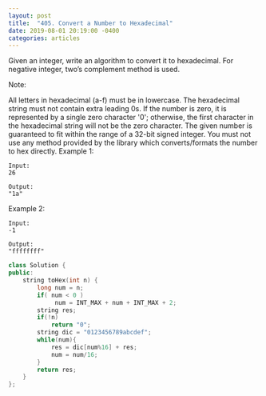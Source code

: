 ```yaml
---
layout: post
title:  "405. Convert a Number to Hexadecimal"
date: 2019-08-01 20:19:00 -0400
categories: articles
---
```

Given an integer, write an algorithm to convert it to hexadecimal. For negative integer, two’s complement method is used.

Note:

All letters in hexadecimal (a-f) must be in lowercase.
The hexadecimal string must not contain extra leading 0s. If the number is zero, it is represented by a single zero character '0'; otherwise, the first character in the hexadecimal string will not be the zero character.
The given number is guaranteed to fit within the range of a 32-bit signed integer.
You must not use any method provided by the library which converts/formats the number to hex directly.
Example 1:
```
Input:
26

Output:
"1a"
```
Example 2:
```
Input:
-1

Output:
"ffffffff"
```
```c++
class Solution {
public:
    string toHex(int n) {
        long num = n;
        if( num < 0 )
             num = INT_MAX + num + INT_MAX + 2;
        string res;
        if(!n)
            return "0";
        string dic = "0123456789abcdef";
        while(num){
            res = dic[num%16] + res;
            num = num/16;
        }
        return res;
    }
};
```